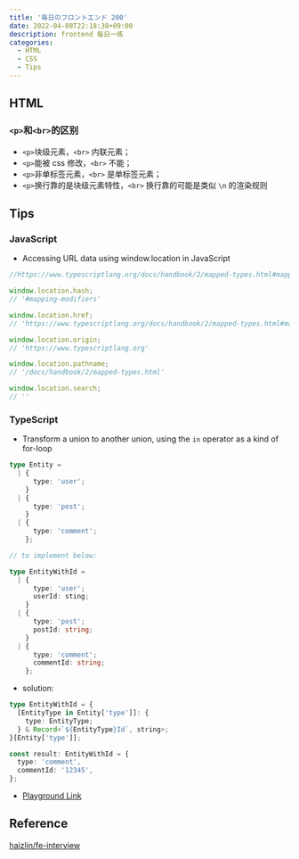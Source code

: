 ```yaml
---
title: '毎日のフロントエンド 200'
date: 2022-04-08T22:18:38+09:00
description: frontend 每日一练
categories:
  - HTML
  - CSS
  - Tips
---
```


## HTML

### `<p>`和`<br>`的区别

- `<p>`块级元素，`<br>` 内联元素；
- `<p>`能被 css 修改，`<br>` 不能；
- `<p>`非单标签元素，`<br>` 是单标签元素；
- `<p>`换行靠的是块级元素特性，`<br>` 换行靠的可能是类似 `\n` 的渲染规则

## Tips

### JavaScript

- Accessing URL data using window.location in JavaScript

```js
//https://www.typescriptlang.org/docs/handbook/2/mapped-types.html#mapping-modifiers

window.location.hash;
// '#mapping-modifiers'

window.location.href;
// 'https://www.typescriptlang.org/docs/handbook/2/mapped-types.html#mapping-modifiers'

window.location.origin;
// 'https://www.typescriptlang.org'

window.location.pathname;
// '/docs/handbook/2/mapped-types.html'

window.location.search;
// ''
```

### TypeScript

- Transform a union to another union, using the `in` operator as a kind of for-loop

```typescript
type Entity =
  | {
      type: 'user';
    }
  | {
      type: 'post';
    }
  | {
      type: 'comment';
    };

// to implement below:

type EntityWithId =
  | {
      type: 'user';
      userId: sting;
    }
  | {
      type: 'post';
      postId: string;
    }
  | {
      type: 'comment';
      commentId: string;
    };
```

- solution:

```typescript
type EntityWithId = {
  [EntityType in Entity['type']]: {
    type: EntityType;
  } & Record<`${EntityType}Id`, string>;
}[Entity['type']];

const result: EntityWithId = {
  type: 'comment',
  commentId: '12345',
};
```

- [Playground Link](https://www.typescriptlang.org/play?#code/C4TwDgpgBAogdsAlqKBeAsAKClAPlAbyxxKlEgC4oByAVwGcIAnagbmJIF8P8jtSy4CFWpgA9vWBsOObv14yS5YTQDGYgLYaICaf1ntMWZbATIQAdWQALAJIATNIQ4BteElAAVIVERxTHiAu1MrUALphVHykylTu5t6QhrJQAGRQAEoQ6kz2ADwABgAkBPFeQpwOBQA0UJJMfgDmAHyGnG5moMGhEYZY6nCSUEwQ9LQANsBxnZY2Dk7RgpRqmtq61RzqWjrADiIAjABMAMwALACs1BuYnKxAA)

## Reference

[haizlin/fe-interview](https://github.com/haizlin/fe-interview/blob/master/category/history.md)
